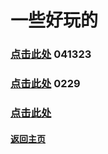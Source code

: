 # 一些好玩的
### [点击此处](https://Normyan01.github.io/cp/zhl) 041323
### [点击此处](https://Normyan01.github.io/cp/mf) 0229
### [点击此处](https://Normyan01.github.io/cp/xyx)
#### [返回主页](https://normyan01.github.io)
